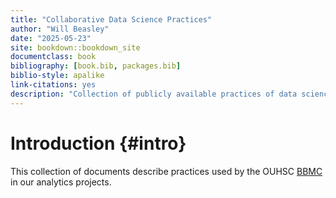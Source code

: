 ```yaml
---
title: "Collaborative Data Science Practices"
author: "Will Beasley"
date: "2025-05-23"
site: bookdown::bookdown_site
documentclass: book
bibliography: [book.bib, packages.bib]
biblio-style: apalike
link-citations: yes
description: "Collection of publicly available practices of data science and analysis."
---
```


Introduction {#intro}
====================================

This collection of documents describe practices used by the OUHSC [BBMC](https://ouhsc.edu/bbmc) in our analytics projects.


